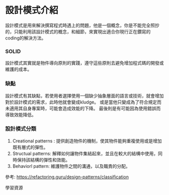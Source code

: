 # 設計模式介紹

設計模式是用來解決撰寫程式時遇上的問題，他是一個概念，你是不能完全照抄的，只能利用該設計模式的概念，和細節，來實現出適合你現行正在鑽寫的coding的解決方法。

### SOLID
設計模式其實就是物件導向原則的實踐，遵守這些原則去避免增加程式碼的開發或維護的成本。

### 缺點
設計模式有其缺點，若使用者選擇使用一個缺少抽象層面的語言或技術，就會增加對於設計模式的需求，此時他就會變成kludge。
或是當他只變成為了符合規定而未適用其自身專案時，可能會造成效能的下降。
最後則是有可能因為使用錯誤而導致效能降低。

### 設計模式分類
1. Creational patterns : 提供創造物件的機制，使其物件能夠重複使用或是增加既有層式的彈性。
2. Structual patterns: 解釋如何讓物件集結起來，並且在較大的結構中使用，同時保持該結構的彈性和效能。
3. Behaviorl pattern: 維護物件之間的溝通，以及職責的分配。

參考:
https://refactoring.guru/design-patterns/classification

學習資源

